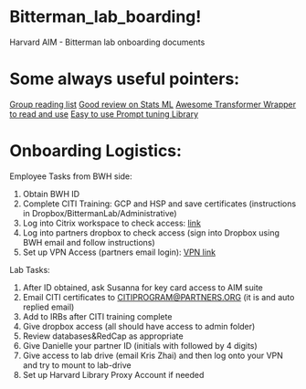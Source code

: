 # Bitterman_lab_boarding!
Harvard AIM - Bitterman lab onboarding documents

# Some always useful pointers:
[Group reading list](https://github.com/shan23chen/paper-reading)
[Good review on Stats ML](http://www.ai.mit.edu/courses/6.867-f04/exams/final2004sols.pdf)
[Awesome Transformer Wrapper to read and use](https://github.com/Machine-Learning-for-Medical-Language/cnlp_transformers)
[Easy to use Prompt tuning Library](https://github.com/thunlp/OpenPrompt)

# Onboarding Logistics:
Employee Tasks from BWH side:
1. Obtain BWH ID
2. Complete CITI Training: GCP and HSP and save certificates (instructions in Dropbox/BittermanLab/Administrative)
3. Log into Citrix workspace to check access: [link](https://workspace.partners.org/Citrix/UniversalWeb/)
4. Log into partners dropbox to check access (sign into Dropbox using BWH 
email and follow instructions)
5. Set up VPN Access (partners email login): [VPN link](https://pulse.massgeneralbrigham.org/resources_training/remote_work_toolkit/vpn)

Lab Tasks:
1. After ID obtained, ask Susanna for key card access to AIM suite
2. Email CITI certificates to CITIPROGRAM@PARTNERS.ORG (it is and auto replied email)
3. Add to IRBs after CITI training complete
4. Give dropbox access (all should have access to admin folder)
5. Review databases&RedCap as appropriate
6. Give Danielle your partner ID (initials with followed by 4 digits)
7. Give access to lab drive (email Kris Zhai) and then log onto your VPN and try to mount to lab-drive
8. Set up Harvard Library Proxy Account if needed
